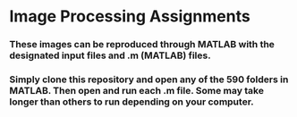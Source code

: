 # Image Processing Assignments
### These images can be reproduced through MATLAB with the designated input files and .m (MATLAB) files.
### Simply clone this repository and open any of the 590 folders in MATLAB. Then open and run each .m file. Some may take longer than others to run depending on your computer.
